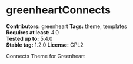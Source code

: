 # greenheartConnects

**Contributors:** greenheart 
**Tags:** theme, templates  
**Requires at least:** 4.0  
**Tested up to:** 5.4.0  
**Stable tag:** 1.2.0
**License:** GPL2  

Connects Theme for Greenheart

